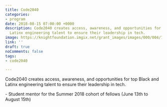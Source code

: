 ```yaml
---
title: Code2040
categories:
- program
date: 2018-08-15 07:00:00 +0000
description: Code2040 creates access, awareness, and opportunities for top Black and
  Latinx engineering talent to ensure their leadership in tech.
image: https://knightfoundation.imgix.net/grant_images/images/000/004/728/original/code-2040-640.png
link: ''
draft: true
noComments: false
tags:
- code2040

---
```

Code2040 creates access, awareness, and opportunities for top Black and Latinx engineering talent to ensure their leadership in tech.

\- Student mentor for the Summer 2018 cohort of fellows (June 13th to August 15th)